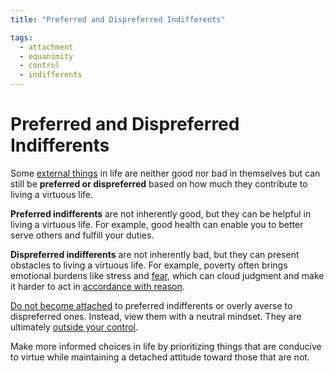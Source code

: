 ```yaml
---
title: "Preferred and Dispreferred Indifferents"

tags:
  - attachment
  - equanimity
  - control
  - indifferents
---
```


# Preferred and Dispreferred Indifferents

Some [external things](external-events.md) in life are neither good nor bad in
themselves but can still be **preferred or dispreferred** based on how much they
contribute to living a virtuous life.

**Preferred indifferents** are not inherently good, but they can be helpful in
living a virtuous life. For example, good health can enable you to better serve
others and fulfill your duties.

**Dispreferred indifferents** are not inherently bad, but they can present
obstacles to living a virtuous life. For example, poverty often brings emotional
burdens like stress and [fear](fear.md), which can cloud judgment and make it
harder to act in [accordance with reason](living-accordance-nature.md).

[Do not become attached](detachment-externals.md) to preferred indifferents or
overly averse to dispreferred ones. Instead, view them with a neutral mindset.
They are ultimately [outside your
control](dichotomy-control.md#what-is-outside-our-control).

Make more informed choices in life by prioritizing things that are conducive to
virtue while maintaining a detached attitude toward those that are not.
